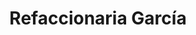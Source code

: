---
title: "Refaccionaria García"
url: /villa-de-alvarez/refaccionaria-garcia/
shop: piezas de automóviles
---